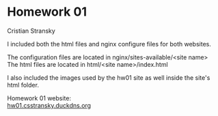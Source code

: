 # Homework 01

Cristian Stransky  
  
I included both the html files and nginx configure files for both websites.   
  
The configuration files are located in nginx/sites-available/\<site name\>  
The html files are located in html/\<site name\>/index.html  
  
I also included the images used by the hw01 site as well inside the site's html folder. 
  
Homework 01 website:  
[hw01.csstransky.duckdns.org](http://hw01.csstransky.duckdns.org)
